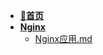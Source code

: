 - [**📖首页**](/README.md)
- [**Nginx**](/运行环境/Nginx/README.md)
    - [Nginx应用.md](/运行环境/Nginx/Nginx应用.md)
